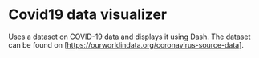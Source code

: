 # Covid19 data visualizer

Uses a dataset on COVID-19 data and displays it using Dash. The dataset can be found on [https://ourworldindata.org/coronavirus-source-data].